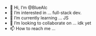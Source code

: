 - 👋 Hi, I’m @BlueAlc
- 👀 I’m interested in ... full-stack dev.
- 🌱 I’m currently learning ... JS
- 💞️ I’m looking to collaborate on ... idk yet
- 📫 How to reach me ... 

<!---
BlueAlc/BlueAlc is a ✨ special ✨ repository because its `README.md` (this file) appears on your GitHub profile.
You can click the Preview link to take a look at your changes.
--->
